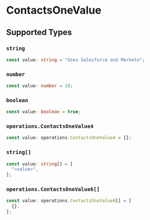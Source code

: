 # ContactsOneValue


## Supported Types

### `string`

```typescript
const value: string = "Uses Salesforce and Marketo";
```

### `number`

```typescript
const value: number = 10;
```

### `boolean`

```typescript
const value: boolean = true;
```

### `operations.ContactsOneValue4`

```typescript
const value: operations.ContactsOneValue4 = {};
```

### `string[]`

```typescript
const value: string[] = [
  "<value>",
];
```

### `operations.ContactsOneValue6[]`

```typescript
const value: operations.ContactsOneValue6[] = [
  {},
];
```


